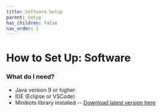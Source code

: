 ```yaml
---
title: Software Setup
parent: Setup
has_children: false
nav_order: 1
---
```



# How to Set Up: Software

### What do I need?

- Java version 9 or higher
- IDE (Eclipse or VSCode)
- Minibots library installed -- [Download latest version here](https://github.com/HHS-Team670/MustangMinibots/releases)







